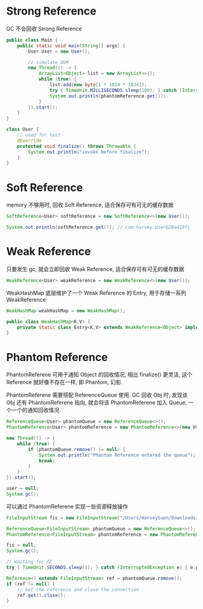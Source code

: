 # Strong Reference

GC 不会回收 Strong Reference

```java
public class Main {
    public static void main(String[] args) {
        User User = new User();

        // simulate OOM
        new Thread(() -> {
            ArrayList<Object> list = new ArrayList<>();
            while (true) {
                list.add(new byte[1 * 1024 * 1024]);
                try { TimeUnit.MILLISECONDS.sleep(100); } catch (InterruptedException e) { e.printStackTrace(); }
                System.out.println(phantomReference.get());
            }
        }).start();
    }
}

class User {
    // used for test
    @Override
    protected void finalize() throws Throwable {
        System.out.println("invoke before finalize");
    }
}
```

# Soft Reference

memory 不够用时, 回收 Soft Reference, 适合保存可有可无的缓存数据

```java
SoftReference<User> softReference = new SoftReference<>(new User());

System.out.println(softReference.get()); // com.harvey.User@28a418fc
```

# Weak Reference

只要发生 gc, 就会立即回收 Weak Reference, 适合保存可有可无的缓存数据

```java
WeakReference<User> weakReference = new WeakReference<>(new User());
```

WeakHashMap 底层维护了一个 Weak Reference 的 Entry, 用于存储一系列 WeakReference

```java
WeakHashMap weakHashMap = new WeakHashMap();
```

```java
public class WeakHashMap<K,V> {
    private static class Entry<K,V> extends WeakReference<Object> implements Map.Entry<K,V> {}
}
```

# Phantom Reference

PhantomReferene 可用于通知 Object 的回收情况, 相比 finalize() 更灵活, 这个 Reference 就好像不存在一样, 即 Phantom, 幻影.

PhantomReferene 需要搭配 ReferenceQueue 使用. GC 回收 Obj 时, 发现该 Obj 还有 PhantomReferene 指向, 就会将该 PhantomReferene 加入 Queue, 一个一个的通知回收情况.

```java
ReferenceQueue<User> phantomQueue = new ReferenceQueue<>();
PhantomReference<User> phantomReference = new PhantomReference<>(new User(), phantomQueue);

new Thread(() -> {
    while (true) {
        if (phantomQueue.remove() != null) {
            System.out.println("Phantom Reference entered the queue");
            break;
        }
    }
}).start();

user = null;
System.gc();
```
    
可以通过 PhantomReferene 实现一些资源释放操作

```java
FileInputStream fis = new FileInputStream("/Users/HarveySuen/Downloads/test.txt");

ReferenceQueue<FileInputStream> phantomQueue = new ReferenceQueue<>();
PhantomReference<FileInputStream> phantomReference = new PhantomReference<>(fis, phantomQueue);

fis = null;
System.gc();

// Waiting for GC
try { TimeUnit.SECONDS.sleep(1); } catch (InterruptedException e) { e.printStackTrace(); }

Reference<? extends FileInputStream> ref = phantomQueue.remove();
if (ref != null) {
    // Get the reference and close the connection
    ref.get().close();
}
```

